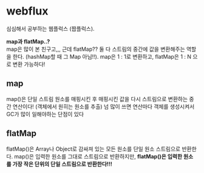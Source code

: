 # webflux

심심해서 공부하는 웹플럭스 (짭플럭스).  


**map과 flatMap..?**    
map은 많이 본 친구고,,, 근데 flatMap?? 둘 다 스트림의 중간에 값을 변환해주는 역할을 한다. (hashMap할 때 그 Map 아님!!). 
map은 1 : 1로 변환하고, flatMap은 1 : N 으로 변환 가능하다!

## map
map()은 단일 스트림 원소를 매핑시킨 후 매핑시킨 값을 다시 스트림으로 변환하는 중간 연산이다! (객체에서 원히는 원소를 추출)
넘 많이 쓰면 연산마다 객체를 생성시켜서 GC가 많이 일해야하는 단점이 있다


## flatMap
flatMap()은 Array나 Object로 감싸져 있는 모든 원소를 단일 원소 스트림으로 반환한다. map()은 입력한 원소를 그대로 스트림으로 반환하지만, **flatMap()은 입력한 원소를 가장 작은 단위의 단일 스트림으로 반환한다!!!**

